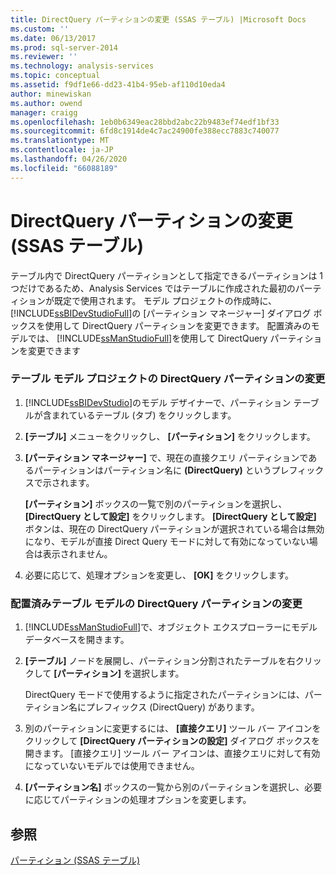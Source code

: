 ```yaml
---
title: DirectQuery パーティションの変更 (SSAS テーブル) |Microsoft Docs
ms.custom: ''
ms.date: 06/13/2017
ms.prod: sql-server-2014
ms.reviewer: ''
ms.technology: analysis-services
ms.topic: conceptual
ms.assetid: f9df1e66-dd23-41b4-95eb-af110d10eda4
author: minewiskan
ms.author: owend
manager: craigg
ms.openlocfilehash: 1eb0b6349eac28bbd2abc22b9483ef74edf1bf33
ms.sourcegitcommit: 6fd8c1914de4c7ac24900fe388ecc7883c740077
ms.translationtype: MT
ms.contentlocale: ja-JP
ms.lasthandoff: 04/26/2020
ms.locfileid: "66088189"
---
```

# <a name="change-the-directquery-partition-ssas-tabular"></a>DirectQuery パーティションの変更 (SSAS テーブル)
  テーブル内で DirectQuery パーティションとして指定できるパーティションは 1 つだけであるため、Analysis Services ではテーブルに作成された最初のパーティションが既定で使用されます。 モデル プロジェクトの作成時に、 [!INCLUDE[ssBIDevStudioFull](../includes/ssbidevstudiofull-md.md)]の [パーティション マネージャー] ダイアログ ボックスを使用して DirectQuery パーティションを変更できます。 配置済みのモデルでは、 [!INCLUDE[ssManStudioFull](../includes/ssmanstudiofull-md.md)]を使用して DirectQuery パーティションを変更できます  
  
### <a name="change-the-directquery-partition-for-a-tabular-model-project"></a>テーブル モデル プロジェクトの DirectQuery パーティションの変更  
  
1.  [!INCLUDE[ssBIDevStudio](../includes/ssbidevstudio-md.md)]のモデル デザイナーで、パーティション テーブルが含まれているテーブル (タブ) をクリックします。  
  
2.  **[テーブル]** メニューをクリックし、 **[パーティション]** をクリックします。  
  
3.  **[パーティション マネージャー]** で、現在の直接クエリ パーティションであるパーティションはパーティション名に **(DirectQuery)** というプレフィックスで示されます。  
  
     **[パーティション]** ボックスの一覧で別のパーティションを選択し、 **[DirectQuery として設定]** をクリックします。 **[DirectQuery として設定]** ボタンは、現在の DirectQuery パーティションが選択されている場合は無効になり、モデルが直接 Direct Query モードに対して有効になっていない場合は表示されません。  
  
4.  必要に応じて、処理オプションを変更し、 **[OK]** をクリックします。  
  
### <a name="change-the-directquery-partition-for-a-deployed-tabular-model"></a>配置済みテーブル モデルの DirectQuery パーティションの変更  
  
1.  [!INCLUDE[ssManStudioFull](../includes/ssmanstudiofull-md.md)]で、オブジェクト エクスプローラーにモデル データベースを開きます。  
  
2.  **[テーブル]** ノードを展開し、パーティション分割されたテーブルを右クリックして **[パーティション]** を選択します。  
  
     DirectQuery モードで使用するように指定されたパーティションには、パーティション名にプレフィックス (DirectQuery) があります。  
  
3.  別のパーティションに変更するには、 **[直接クエリ]** ツール バー アイコンをクリックして **[DirectQuery パーティションの設定]** ダイアログ ボックスを開きます。 [直接クエリ] ツール バー アイコンは、直接クエリに対して有効になっていないモデルでは使用できません。  
  
4.  **[パーティション名]** ボックスの一覧から別のパーティションを選択し、必要に応じてパーティションの処理オプションを変更します。  
  
## <a name="see-also"></a>参照  
 [パーティション (SSAS テーブル)](tabular-models/partitions-ssas-tabular.md)  
  
  
